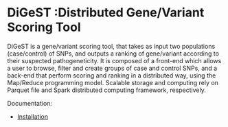 # DiGeST :Distributed Gene/Variant Scoring Tool

DiGeST is a gene/variant scoring tool, that takes as input two populations (case/control) of SNPs, and outputs a ranking of gene/variant according to their suspected pathogeneticity. It is composed of a front-end which allows a user to browse,  filter and create groups of case and control SNPs, and a back-end that perform scoring and ranking in a distributed way, using the Map/Reduce programming model. Scalable storage and computing rely on Parquet file and Spark distributed computing framework, respectively. 


Documentation:

* [Installation](../blob/master/doc/install.md)



 